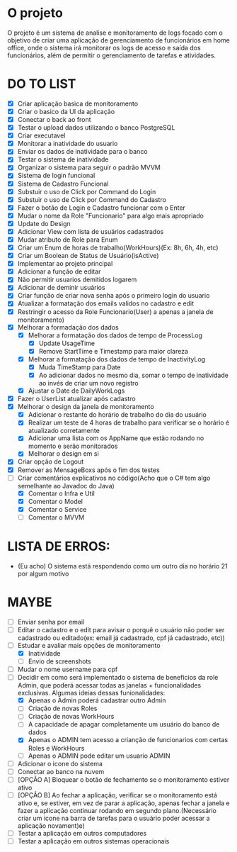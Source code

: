 ﻿# O projeto
O projeto é um sistema de analise e monitoramento de logs focado com o objetivo de criar uma aplicação de gerenciamento de funcionários em home office, onde o sistema irá monitorar os logs de acesso e saída dos funcionários, além de permitir o gerenciamento de tarefas e atividades.

# DO TO LIST
- [x] Criar aplicação basica de monitoramento
- [x] Criar o basico da UI da aplicação
- [x] Conectar o back ao front
- [x] Testar o upload dados utilizando o banco PostgreSQL
- [x] Criar executavel <!-- C:source\repos\TCC_WPF\TCC_WPF\bin\Release\net8.0-windows -->
- [x] Monitorar a inatividade do usuario
- [x] Enviar os dados de inatividade para o banco
- [x] Testar o sistema de inatividade
- [x] Organizar o sistema para seguir o padrão MVVM
- [x] Sistema de login funcional
- [x] Sistema de Cadastro Funcional
- [x] Substuir o uso de Click por Command do Login
- [x] Substuir o uso de Click por Command do Cadastro
- [x] Fazer o botão de Login e Cadastro funcionar com o Enter
- [x] Mudar o nome da Role "Funcionario" para algo mais apropriado
- [x] Update do Design
- [x] Adicionar View com lista de usuários cadastrados
- [x] Mudar atributo de Role para Enum
- [x] Criar um Enum de horas de trabalho(WorkHours)(Ex: 8h, 6h, 4h, etc)
- [x] Criar um Boolean de Status de Usuário(isActive)
- [x] Implementar ao projeto principal
- [x] Adicionar a função de editar
- [x] Não permitir usuarios demitidos logarem
- [x] Adicionar de deminir usuários
- [x] Criar função de criar nova senha após o primeiro login do usuario
- [x] Atualizar a formatação dos emails validos no cadastro e edit
- [x] Restringir o acesso da Role Funcionario(User) a apenas a janela de monitoramento)
- [x] Melhorar a formadação dos dados
	- [x] Melhorar a formatação dos dados de tempo de ProcessLog
		- [x] Update UsageTime
		- [x] Remove StartTime e Timestamp para maior clareza
	- [x] Melhorar a formatação dos dados de tempo de InactivityLog
		- [x] Muda TimeStamp para Date
		- [x] Ao adicionar dados no mesmo dia, somar o tempo de inatividade ao invés de criar um novo registro
	- [x] Ajustar o Date de DailyWorkLogs
- [x] Fazer o UserList atualizar após cadastro
- [x] Melhorar o design da janela de monitoramento
	- [x] Adicionar o restante do horário de trabalho do dia do usuário
	- [x] Realizar um teste de 4 horas de trabalho para verificar se o horário é atualizado corretamente 
	- [x] Adicionar uma lista com os AppName que estão rodando no momento e serão monitorados
	- [x] Melhorar o design em si
- [x] Criar opção de Logout
- [x] Remover as MensageBoxs após o fim dos testes
- [ ] Criar comentários explicativos no código(Acho que o C# tem algo semelhante ao Javadoc do Java)
	- [x] Comentar o Infra e Util
	- [x] Comentar o Model
	- [x] Comentar o Service
	- [ ] Comentar o MVVM

# LISTA DE ERROS:
- (Eu acho) O sistema está respondendo como um outro dia no horário 21 por algum motivo

# MAYBE
- [ ] Enviar senha por email
- [ ] Editar o cadastro e o edit para avisar o porquê o usuário não poder ser cadastrado ou editado(ex: email já cadastrado, cpf já cadastrado, etc))
- [ ] Estudar e avaliar mais opções de monitoramento
	- [x] Inatividade
	- [ ] Envio de screenshots
- [ ] Mudar o nome username para cpf
- [ ] Decidir em como será implementado o sistema de beneficios da role Admin, que poderá acessar todas as janelas + funcionalidades exclusivas. Algumas ideias dessas funionalidades: 
	- [x] Apenas o Admin poderá cadastrar outro Admin
	- [ ] Criação de novas Roles
	- [ ] Criação de novas WorkHours
	- [ ] A capacidade de apagar completamente um usuário do banco de dados
	- [x] Apenas o ADMIN tem acesso a crianção de funcionarios com certas Roles e WorkHours
	- [ ] Apenas o ADMIN pode editar um usuario ADMIN
- [ ] Adicionar o icone do sistema
- [ ] Conectar ao banco na nuvem
- [ ] [OPÇÃO A] Bloquear o botão de fechamento se o monitoramento estiver ativo
- [ ] [OPÇÃO B] Ao fechar a aplicação, verificar se o monitoramento está ativo e, se estiver, em vez de parar a aplicação, apenas fechar a janela e fazer a aplicação continuar rodando em segundo plano.(Necessário criar um icone na barra de tarefas para o usuário poder acessar a aplicação novament)e)
- [ ] Testar a aplicação em outros computadores
- [ ] Testar a aplicação em outros sistemas operacionais

